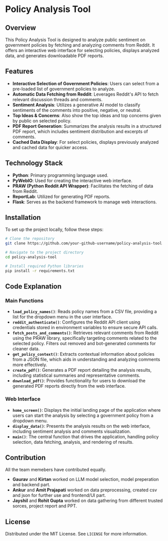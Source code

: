 # Policy Analysis Tool

## Overview
This Policy Analysis Tool is designed to analyze public sentiment on government policies by fetching and analyzing comments from Reddit. It offers an interactive web interface for selecting policies, displays analyzed data, and generates downloadable PDF reports.

## Features
- **Interactive Selection of Government Policies**: Users can select from a pre-loaded list of government policies to analyze.
- **Automatic Data Fetching from Reddit**: Leverages Reddit's API to fetch relevant discussion threads and comments.
- **Sentiment Analysis**: Utilizes a generative AI model to classify sentiments of the comments into positive, negative, or neutral.
- **Top Ideas & Concerns**: Also show the top ideas and top concerns given by public on selected policy. 
- **PDF Report Generation**: Summarizes the analysis results in a structured PDF report, which includes sentiment distribution and excerpts of comments.
- **Cached Data Display**: For select policies, displays previously analyzed and cached data for quicker access.

## Technology Stack
- **Python**: Primary programming language used.
- **PyWebIO**: Used for creating the interactive web interface.
- **PRAW (Python Reddit API Wrapper)**: Facilitates the fetching of data from Reddit.
- **ReportLab**: Utilized for generating PDF reports.
- **Flask**: Serves as the backend framework to manage web interactions.

## Installation
To set up the project locally, follow these steps:

```bash
# Clone the repository
git clone https://github.com/your-github-username/policy-analysis-tool.git

# Navigate to the project directory
cd policy-analysis-tool

# Install required Python libraries
pip install -r requirements.txt

```
## Code Explanation

### Main Functions
- **`load_policy_names()`**: Reads policy names from a CSV file, providing a list for the dropdown menu in the user interface.
- **`reddit_authenticate()`**: Configures the Reddit API client using credentials stored in environment variables to ensure secure API calls.
- **`fetch_posts_and_comments()`**: Retrieves relevant comments from Reddit using the PRAW library, specifically targeting comments related to the selected policy. Filters out removed and bot-generated comments for cleaner data.
- **`get_policy_context()`**: Extracts contextual information about policies from a JSON file, which aids in understanding and analyzing comments more effectively.
- **`create_pdf()`**: Generates a PDF report detailing the analysis results, including statistical summaries and representative comments.
- **`download_pdf()`**: Provides functionality for users to download the generated PDF reports directly from the web interface.

### Web Interface
- **`home_screen()`**: Displays the initial landing page of the application where users can start the analysis by selecting a government policy from a dropdown menu.
- **`display_data()`**: Presents the analysis results on the web interface, including sentiment analysis and comments visualization.
- **`main()`**: The central function that drives the application, handling policy selection, data fetching, analysis, and rendering of results.

## Contribution
All the team memebers have contributed equally.
- **Gaurav** and **Kirtan** worked on LLM model selection, model preperation and backend part.
- **Ankur** and **Amit Prajapati** worked on data preprocessing, created csv and json for further use and frontend/UI part.
- **Jayshil** and **Rohit Gupta** worked on data gathering from different trusted sorces, project report and PPT.

## License
Distributed under the MIT License. See `LICENSE` for more information.



